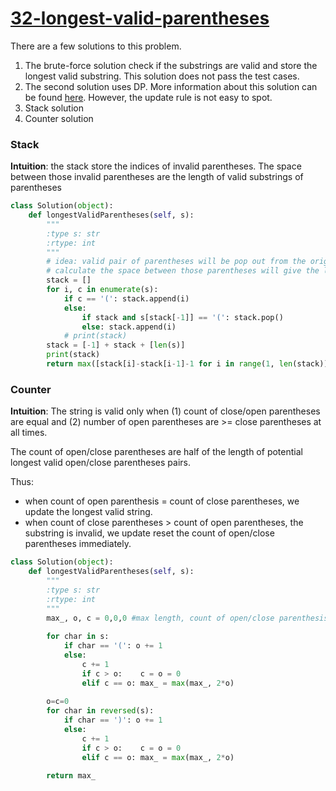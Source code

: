 # [32-longest-valid-parentheses](https://leetcode.com/problems/longest-valid-parentheses/)

There are a few solutions to this problem. 
1. The brute-force solution check if the substrings are valid and store the longest valid substring. This solution does not pass the test cases.
2. The second solution uses DP. More information about this solution can be found [here](https://leetcode.com/articles/longest-valid-parentheses/). However, the update rule is not easy to spot.
3. Stack solution 
4. Counter solution

### Stack
**Intuition**: the stack store the indices of invalid parentheses. The space between those invalid parentheses are the length of valid substrings of parentheses

```python
class Solution(object):
    def longestValidParentheses(self, s):
        """
        :type s: str
        :rtype: int
        """
        # idea: valid pair of parentheses will be pop out from the original stack. 
        # calculate the space between those parentheses will give the length of the longest valid parenthesis
        stack = []
        for i, c in enumerate(s):
            if c == '(': stack.append(i)
            else:
                if stack and s[stack[-1]] == '(': stack.pop()
                else: stack.append(i)
            # print(stack)
        stack = [-1] + stack + [len(s)]
        print(stack)
        return max([stack[i]-stack[i-1]-1 for i in range(1, len(stack))])
```

### Counter
**Intuition**: 
The string is valid only when (1) count of close/open parentheses are equal and (2) number of open parentheses are >= close parentheses at all times.

The count of open/close parentheses are half of the length of potential longest valid open/close parentheses pairs.

Thus:
- when count of open parenthesis = count of close parentheses, we update the longest valid string.
- when count of close parentheses > count of open parentheses, the substring is invalid, we update reset the count of open/close parentheses immediately.


```python
class Solution(object):
    def longestValidParentheses(self, s):
        """
        :type s: str
        :rtype: int
        """
        max_, o, c = 0,0,0 #max length, count of open/close parenthesis
        
        for char in s:
            if char == '(': o += 1
            else:
                c += 1
                if c > o:    c = o = 0
                elif c == o: max_ = max(max_, 2*o)
        
        o=c=0
        for char in reversed(s):
            if char == ')': o += 1
            else:
                c += 1
                if c > o:    c = o = 0
                elif c == o: max_ = max(max_, 2*o)
        
        return max_
```
